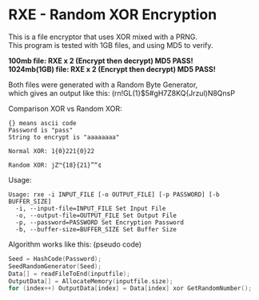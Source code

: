 RXE - Random XOR Encryption
===
This is a file encryptor that uses XOR mixed with a PRNG.<br>
This program is tested with 1GB files, and using MD5 to verify.<br>

<b>100mb file: RXE x 2 (Encrypt then decrypt) MD5 PASS!<br>
1024mb(1GB) file: RXE x 2 (Encrypt then decrypt) MD5 PASS!<br></b>

Both files were generated with a Random Byte Generator,<br>
which gives an output like this: (rn!GL(1}$5#gH7Z8KQ{Jrzul)N8QnsP<br>

Comparison XOR vs Random XOR:
```
{} means ascii code
Password is "pass"
String to encrypt is "aaaaaaaa"

Normal XOR: 1{0}221{0}22

Random XOR: jZ™{18}{21}”“¢
```
Usage:
```
Usage: rxe -i INPUT_FILE [-o OUTPUT_FILE] [-p PASSWORD] [-b BUFFER_SIZE]
  -i, --input-file=INPUT_FILE Set Input File
  -o, --output-file=OUTPUT_FILE Set Output File
  -p, --password=PASSWORD Set Encryption Password
  -b, --buffer-size=BUFFER_SIZE Set Buffer Size
```
Algorithm works like this: (pseudo code)
```C
Seed = HashCode(Password);
SeedRandomGenerator(Seed);
Data[] = readFileToEnd(inputfile);
OutputData[] = AllocateMemory(inputfile.size);
for (index++) OutputData[index] = Data[index] xor GetRandomNumber();
```
